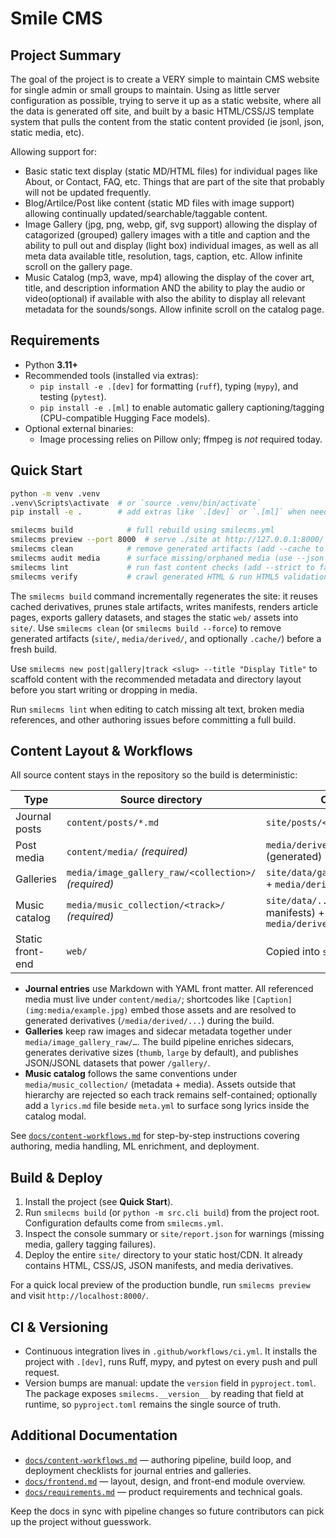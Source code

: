 # Smile CMS

## Project Summary

The goal of the project is to create a VERY simple to maintain CMS website for single admin or small groups to maintain. Using as little server configuration as possible, trying to serve it up as a static website, where all the data is generated off site, and built by a basic HTML/CSS/JS template system that pulls the content from the static content provided (ie jsonl, json, static media, etc).  

Allowing support for:

* Basic static text display (static MD/HTML files) for individual pages like About, or Contact, FAQ, etc. Things that are part of the site that probably will not be updated frequently.
* Blog/Artilce/Post like content (static MD files with image support) allowing continually updated/searchable/taggable content.
* Image Gallery (jpg, png, webp, gif, svg support) allowing the display of catagorized (grouped) gallery images with a title and caption and the ability to pull out and display (light box) individual images, as well as all meta data available title, resolution, tags, caption, etc. Allow infinite scroll on the gallery page.
* Music Catalog (mp3, wave, mp4) allowing the display of the cover art, title, and description information AND the ability to play the audio or video(optional) if available with also the ability to display all relevant metadata for the sounds/songs. Allow infinite scroll on the catalog page.

## Requirements

- Python **3.11+**
- Recommended tools (installed via extras):
  - `pip install -e .[dev]` for formatting (`ruff`), typing (`mypy`), and testing (`pytest`).
  - `pip install -e .[ml]` to enable automatic gallery captioning/tagging (CPU-compatible Hugging Face models).
- Optional external binaries:
  - Image processing relies on Pillow only; ffmpeg is *not* required today.

## Quick Start

```bash
python -m venv .venv
.venv\Scripts\activate  # or `source .venv/bin/activate`
pip install -e .        # add extras like `.[dev]` or `.[ml]` when needed

smilecms build            # full rebuild using smilecms.yml
smilecms preview --port 8000  # serve ./site at http://127.0.0.1:8000/
smilecms clean            # remove generated artifacts (add --cache to drop .cache/)
smilecms audit media      # surface missing/orphaned media (use --json for machine output)
smilecms lint             # run fast content checks (add --strict to fail on warnings)
smilecms verify           # crawl generated HTML & run HTML5 validation (--no-html-validation to skip; add --report report.txt)
```

The `smilecms build` command incrementally regenerates the site: it reuses cached derivatives, prunes stale artifacts, writes manifests, renders article pages, exports gallery datasets, and stages the static `web/` assets into `site/`. Use `smilecms clean` (or `smilecms build --force`) to remove generated artifacts (`site/`, `media/derived/`, and optionally `.cache/`) before a fresh build.

Use `smilecms new post|gallery|track <slug> --title "Display Title"` to scaffold content with the recommended metadata and directory layout before you start writing or dropping in media.

Run `smilecms lint` when editing to catch missing alt text, broken media references, and other authoring issues before committing a full build.

## Content Layout & Workflows

All source content stays in the repository so the build is deterministic:

| Type                | Source directory                               | Output |
| ------------------- | ---------------------------------------------- | ------ |
| Journal posts       | `content/posts/*.md`                           | `site/posts/<slug>/index.html` |
| Post media          | `content/media/` *(required)*                  | `media/derived/...` (generated) |
| Galleries           | `media/image_gallery_raw/<collection>/` *(required)* | `site/data/gallery/*.json[l]` + `media/derived/gallery/...` |
| Music catalog       | `media/music_collection/<track>/` *(required)* | `site/data/...` (future audio manifests) + `media/derived/...` |
| Static front-end    | `web/`                                         | Copied into `site/` during build |

- **Journal entries** use Markdown with YAML front matter. All referenced media must live under `content/media/`; shortcodes like `[Caption](img:media/example.jpg)` embed those assets and are resolved to generated derivatives (`/media/derived/...`) during the build.
- **Galleries** keep raw images and sidecar metadata together under `media/image_gallery_raw/…`. The build pipeline enriches sidecars, generates derivative sizes (`thumb`, `large` by default), and publishes JSON/JSONL datasets that power `/gallery/`.
- **Music catalog** follows the same conventions under `media/music_collection/` (metadata + media). Assets outside that hierarchy are rejected so each track remains self-contained; optionally add a `lyrics.md` file beside `meta.yml` to surface song lyrics inside the catalog modal.

See [`docs/content-workflows.md`](docs/content-workflows.md) for step-by-step instructions covering authoring, media handling, ML enrichment, and deployment.

## Build & Deploy

1. Install the project (see **Quick Start**).
2. Run `smilecms build` (or `python -m src.cli build`) from the project root. Configuration defaults come from `smilecms.yml`.
3. Inspect the console summary or `site/report.json` for warnings (missing media, gallery tagging failures).
4. Deploy the entire `site/` directory to your static host/CDN. It already contains HTML, CSS/JS, JSON manifests, and media derivatives.

For a quick local preview of the production bundle, run `smilecms preview` and visit `http://localhost:8000/`.

## CI & Versioning

- Continuous integration lives in `.github/workflows/ci.yml`. It installs the project with `.[dev]`, runs Ruff, mypy, and pytest on every push and pull request.
- Version bumps are manual: update the `version` field in `pyproject.toml`. The package exposes `smilecms.__version__` by reading that field at runtime, so `pyproject.toml` remains the single source of truth.

## Additional Documentation

- [`docs/content-workflows.md`](docs/content-workflows.md) — authoring pipeline, build loop, and deployment checklists for journal entries and galleries.
- [`docs/frontend.md`](docs/frontend.md) — layout, design, and front-end module overview.
- [`docs/requirements.md`](docs/requirements.md) — product requirements and technical goals.

Keep the docs in sync with pipeline changes so future contributors can pick up the project without guesswork.
